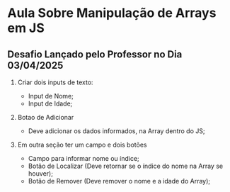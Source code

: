 # Aula Sobre Manipulação de Arrays em JS

## Desafio Lançado pelo Professor no Dia 03/04/2025

1. Criar dois inputs de texto:
    - Input de Nome;
    - Input de Idade;

2. Botao de Adicionar
    - Deve adicionar os dados informados, na Array dentro do JS;

3. Em outra seção ter um campo e dois botões
    - Campo para informar nome ou índice;
    - Botão de Localizar (Deve retornar se o índice do nome na Array se houver);
    - Botão de Remover (Deve remover o nome e a idade do Array);
